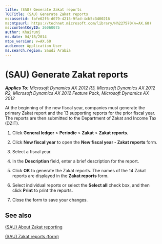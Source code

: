 ```yaml
---
title: (SAU) Generate Zakat reports
TOCTitle: (SAU) Generate Zakat reports
ms:assetid: fafe62f6-d079-4215-9fad-4cb5c3400216
ms:mtpsurl: https://technet.microsoft.com/library/Hh227570(v=AX.60)
ms:contentKeyID: 36060075
author: Khairunj
ms.date: 04/18/2014
mtps_version: v=AX.60
audience: Application User
ms.search.region: Saudi Arabia
---
```


# (SAU) Generate Zakat reports 


_**Applies To:** Microsoft Dynamics AX 2012 R3, Microsoft Dynamics AX 2012 R2, Microsoft Dynamics AX 2012 Feature Pack, Microsoft Dynamics AX 2012_

At the beginning of the new fiscal year, companies must generate the primary Zakat report and the 13 supporting reports for the prior fiscal year. The reports are then submitted to the Department of Zakat and Income Tax (DZIT).

1.  Click **General ledger** \> **Periodic** \> **Zakat** \> **Zakat reports**.

2.  Click **New fiscal year** to open the **New fiscal year - Zakat reports** form.

3.  Select a fiscal year.

4.  In the **Description** field, enter a brief description for the report.

5.  Click **OK** to generate the Zakat reports. The names of the 14 Zakat reports are displayed in the **Zakat reports** form.

6.  Select individual reports or select the **Select all** check box, and then click **Print** to print the reports.

7.  Close the form to save your changes.

## See also

[(SAU) About Zakat reporting](sau-about-zakat-reporting.md)

[(SAU) Zakat reports (form)](https://technet.microsoft.com/library/hh208785\(v=ax.60\))

  


